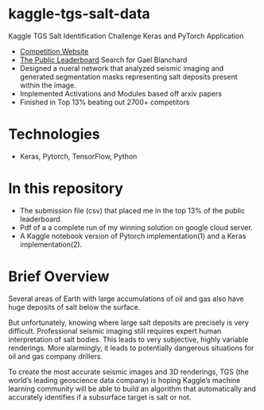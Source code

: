 # kaggle-tgs-salt-data
Kaggle TGS Salt Identification Challenge Keras and PyTorch Application
* [Competition Website](https://www.kaggle.com/c/tgs-salt-identification-challenge)
* [The Public Leaderboard](https://www.kaggle.com/c/tgs-salt-identification-challenge/leaderboard) Search for Gael Blanchard
* Designed a nueral network that analyzed seismic imaging and generated segmentation masks representing salt deposits present within the image.
* Implemented Activations and Modules based off arxiv papers
* Finished in Top 13% beating out 2700+ competitors


# Technologies
* Keras, Pytorch, TensorFlow, Python

# In this repository
* The submission file (csv) that placed me in the top 13% of the public leaderboard.
* Pdf of a a complete run of my winning solution on google cloud server.
* A Kaggle notebook version of Pytorch implementation(1) and a Keras implementation(2).



# Brief Overview
Several areas of Earth with large accumulations of oil and gas also have huge deposits of salt below the surface.

But unfortunately, knowing where large salt deposits are precisely is very difficult. Professional seismic imaging still requires expert human interpretation of salt bodies. This leads to very subjective, highly variable renderings. More alarmingly, it leads to potentially dangerous situations for oil and gas company drillers.

To create the most accurate seismic images and 3D renderings, TGS (the world’s leading geoscience data company) is hoping Kaggle’s machine learning community will be able to build an algorithm that automatically and accurately identifies if a subsurface target is salt or not.
